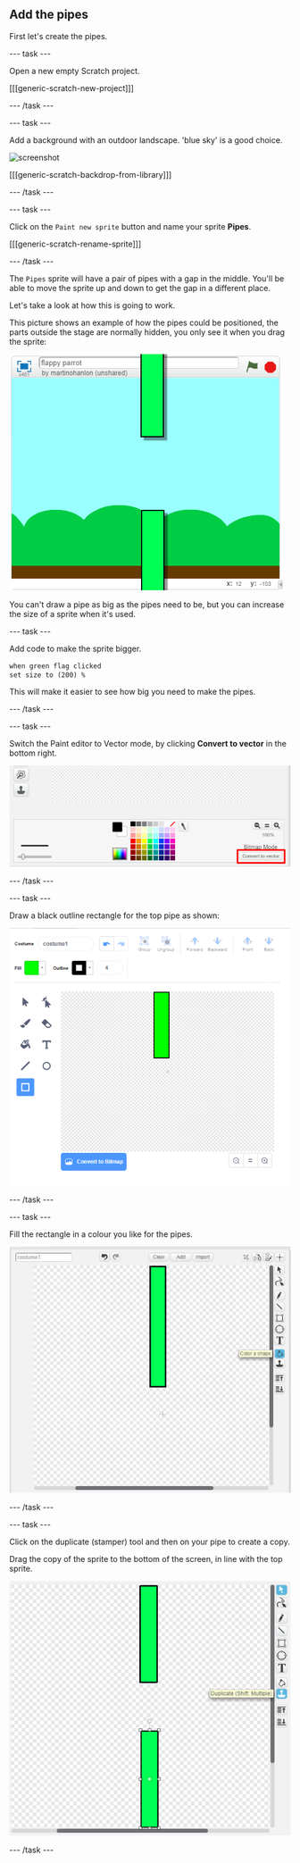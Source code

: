 ## Add the pipes

First let's create the pipes.

--- task ---

Open a new empty Scratch project.

[[[generic-scratch-new-project]]]

--- /task ---

--- task ---

Add a background with an outdoor landscape. 'blue sky' is a good choice.

![screenshot](images/flappy-stage.png)

[[[generic-scratch-backdrop-from-library]]]

--- /task ---

--- task ---

Click on the `Paint new sprite` button and name your sprite **Pipes**.

[[[generic-scratch-rename-sprite]]]

--- /task ---

The `Pipes` sprite will have a pair of pipes with a gap in the middle. You'll be able to move the sprite up and down to get the gap in a different place.

Let's take a look at how this is going to work.

This picture shows an example of how the pipes could be positioned, the parts outside the stage are normally hidden, you only see it when you drag the sprite:

![screenshot](images/flappy-pipes-position.png)

You can't draw a pipe as big as the pipes need to be, but you can increase the size of a sprite when it's used.

--- task ---

Add code to make the sprite bigger.

```blocks
when green flag clicked
set size to (200) %
```

This will make it easier to see how big you need to make the pipes.

--- /task ---

--- task ---

Switch the Paint editor to Vector mode, by clicking **Convert to vector** in the bottom right.

![convert to vector button highlighted](images/vector-mode-button.png)

--- /task ---

--- task ---

Draw a black outline rectangle for the top pipe as shown:

![black rectangle for the pipe](images/flappy-pipes-rectangle.png)

--- /task ---

--- task ---

Fill the rectangle in a colour you like for the pipes.

![fill the rectangle](images/flappy-pipes-fill-rectangle.png)

--- /task ---

--- task ---

Click on the duplicate (stamper) tool and then on your pipe to create a copy.

Drag the copy of the sprite to the bottom of the screen, in line with the top sprite.

![screenshot](images/flappy-pipes-duplicate2.png)

--- /task ---
